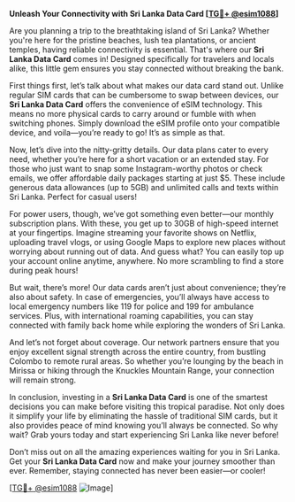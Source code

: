 **Unleash Your Connectivity with Sri Lanka Data Card [[TG💪+ @esim1088](https://t.me/s/esim1088)]**

Are you planning a trip to the breathtaking island of Sri Lanka? Whether you're here for the pristine beaches, lush tea plantations, or ancient temples, having reliable connectivity is essential. That's where our **Sri Lanka Data Card** comes in! Designed specifically for travelers and locals alike, this little gem ensures you stay connected without breaking the bank.

First things first, let’s talk about what makes our data card stand out. Unlike regular SIM cards that can be cumbersome to swap between devices, our **Sri Lanka Data Card** offers the convenience of eSIM technology. This means no more physical cards to carry around or fumble with when switching phones. Simply download the eSIM profile onto your compatible device, and voila—you’re ready to go! It’s as simple as that.

Now, let’s dive into the nitty-gritty details. Our data plans cater to every need, whether you’re here for a short vacation or an extended stay. For those who just want to snap some Instagram-worthy photos or check emails, we offer affordable daily packages starting at just $5. These include generous data allowances (up to 5GB) and unlimited calls and texts within Sri Lanka. Perfect for casual users!

For power users, though, we’ve got something even better—our monthly subscription plans. With these, you get up to 30GB of high-speed internet at your fingertips. Imagine streaming your favorite shows on Netflix, uploading travel vlogs, or using Google Maps to explore new places without worrying about running out of data. And guess what? You can easily top up your account online anytime, anywhere. No more scrambling to find a store during peak hours!

But wait, there’s more! Our data cards aren’t just about convenience; they’re also about safety. In case of emergencies, you’ll always have access to local emergency numbers like 119 for police and 199 for ambulance services. Plus, with international roaming capabilities, you can stay connected with family back home while exploring the wonders of Sri Lanka.

And let’s not forget about coverage. Our network partners ensure that you enjoy excellent signal strength across the entire country, from bustling Colombo to remote rural areas. So whether you’re lounging by the beach in Mirissa or hiking through the Knuckles Mountain Range, your connection will remain strong.

In conclusion, investing in a **Sri Lanka Data Card** is one of the smartest decisions you can make before visiting this tropical paradise. Not only does it simplify your life by eliminating the hassle of traditional SIM cards, but it also provides peace of mind knowing you’ll always be connected. So why wait? Grab yours today and start experiencing Sri Lanka like never before!

Don’t miss out on all the amazing experiences waiting for you in Sri Lanka. Get your **Sri Lanka Data Card** now and make your journey smoother than ever. Remember, staying connected has never been easier—or cooler!

[[TG💪+ @esim1088](https://t.me/s/esim1088) ![Image](https://i.postimg.cc/Y0z9fWf4/image.png)]